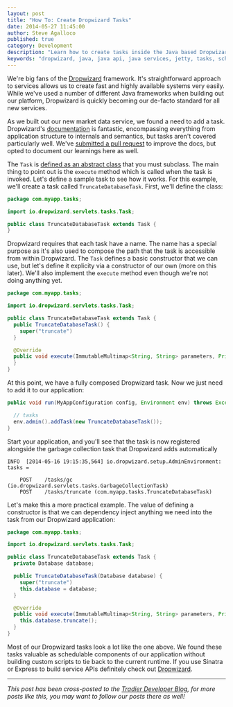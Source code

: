 ```yaml
---
layout: post
title: "How To: Create Dropwizard Tasks"
date: 2014-05-27 11:45:00
author: Steve Agalloco
published: true
category: Development
description: "Learn how to create tasks inside the Java based Dropwizard framework."
keywords: "dropwizard, java, java api, java services, jetty, tasks, schedule, framework, api, express, sinatra"
---
```


We're big fans of the [Dropwizard](https://dropwizard.github.io/dropwizard/) framework. It's straightforward approach to services allows us to create fast and highly available systems very easily. While we've used a number of different Java frameworks when building out our platform, Dropwizard is quickly becoming our de-facto standard for all new services.

As we built out our new market data service, we found a need to add a task. Dropwizard's [documentation](https://dropwizard.github.io/dropwizard/manual/index.html) is fantastic, encompassing everything from application structure to internals and semantics, but tasks aren't covered particularly well. We've [submitted a pull request](https://github.com/dropwizard/dropwizard/pull/596) to improve the docs, but opted to document our learnings here as well.

The `Task` is [defined as an abstract class](https://github.com/dropwizard/dropwizard/blob/master/dropwizard-servlets/src/main/java/io/dropwizard/servlets/tasks/Task.java) that you must subclass.  The main thing to point out is the `execute` method which is called when the task is invoked. Let's define a sample task to see how it works.  For this example, we'll create a task called `TruncateDatabaseTask`. First, we'll define the class:

```java
package com.myapp.tasks;

import io.dropwizard.servlets.tasks.Task;

public class TruncateDatabaseTask extends Task {
}
```

Dropwizard requires that each task have a name. The name has a special purpose as it's also used to compose the path that the task is accessible from within Dropwizard.  The `Task` defines a basic constructor that we can use, but let's define it explicity via a constructor of our own (more on this later). We'll also implement the `execute` method even though we're not doing anything yet.

```java
package com.myapp.tasks;

import io.dropwizard.servlets.tasks.Task;

public class TruncateDatabaseTask extends Task {
  public TruncateDatabaseTask() {
    super("truncate")
  }

  @Override
  public void execute(ImmutableMultimap<String, String> parameters, PrintWriter output) throws Exception {
  }
}
```

At this point, we have a fully composed Dropwizard task. Now we just need to add it to our application:

```java
public void run(MyAppConfiguration config, Environment env) throws Exception {

  // tasks
  env.admin().addTask(new TruncateDatabaseTask());
}
```

Start your application, and you'll see that the task is now registered alongside the garbage collection task that Dropwizard adds automatically

```
INFO  [2014-05-16 19:15:35,564] io.dropwizard.setup.AdminEnvironment: tasks =

    POST    /tasks/gc (io.dropwizard.servlets.tasks.GarbageCollectionTask)
    POST    /tasks/truncate (com.myapp.tasks.TruncateDatabaseTask)
```

Let's make this a more practical example. The value of defining a constructor is that we can dependency inject anything we need into the task from our Dropwizard application:

```java
package com.myapp.tasks;

import io.dropwizard.servlets.tasks.Task;

public class TruncateDatabaseTask extends Task {
  private Database database;

  public TruncateDatabaseTask(Database database) {
    super("truncate")
    this.database = database;
  }

  @Override
  public void execute(ImmutableMultimap<String, String> parameters, PrintWriter output) throws Exception {
    this.database.truncate();
  }
}
```

Most of our Dropwizard tasks look a lot like the one above. We found these tasks valuable as schedulable components of our application without building custom scripts to tie back to the current runtime.  If you use Sinatra or Express to build service APIs definitely check out [Dropwizard](https://dropwizard.github.io/dropwizard/).

---

*This post has been cross-posted to the <a href="http://stdout.tradier.com">Tradier Developer Blog</a>, for more posts like this, you may want to follow our posts there as well!*
